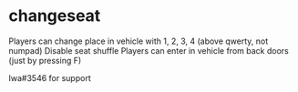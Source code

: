 # changeseat
Players can change place in vehicle with 1, 2, 3, 4 (above qwerty, not numpad)
Disable seat shuffle
Players can enter in vehicle from back doors (just by pressing F)

Iwa#3546 for support
